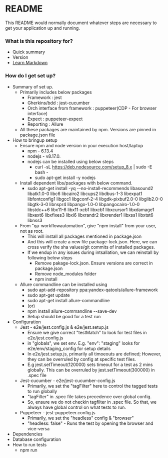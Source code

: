 # README #

This README would normally document whatever steps are necessary to get your application up and running.

### What is this repository for? ###

* Quick summary
* Version
* [Learn Markdown](https://bitbucket.org/tutorials/markdowndemo)

### How do I get set up? ###

* Summary of set up.
    - Primarily includes below packages
        - Framework : jest
        - Gherkins/bdd : jest-cucumber
        - Orch interface from framework : puppeteer(CDP - For browser interface) 
        - Expect : puppeteer-expect 
        - Reporting : Allure
    - All these packages are maintained by npm. Versions are pinned in package.json file
* How to bringup setup
    - Ensure npm and node version in your execution host/laptop
        - npm - 6.13.4
        - nodejs - v8.17.0. 
        - nodejs can be installed using below steps
            - curl -sL https://deb.nodesource.com/setup_8.x | sudo -E bash -
            - sudo apt-get install -y nodejs
    - Install dependent libs/packages with below command.
        - sudo apt-get install -yq --no-install-recommends libasound2 libatk1.0-0 libc6 libcairo2 libcups2 libdbus-1-3 libexpat1 libfontconfig1 libgcc1 libgconf-2-4 libgdk-pixbuf2.0-0 libglib2.0-0 libgtk-3-0 libnspr4 libpango-1.0-0 libpangocairo-1.0-0 libstdc++6 libx11-6 libx11-xcb1 libxcb1 libxcursor1 libxdamage1 libxext6 libxfixes3 libxi6 libxrandr2 libxrender1 libxss1 libxtst6 libnss3 
    - From "qa-workflowautomation", give "npm install" from your user, not as root.
        - This will install all packages mentioned in package.json
        - And this will create a new file package-lock.json. Here, we can cross verify the sha values/git commits of installed packages.
        - If we endup in any issues during intsallation, we can reinstall by following below steps
            - Remove pakage-lock.json. Ensure versions are correct in package.json
            - Remove node_modules folder
            - npm install 
    - Allure commandline can be installed using
        - sudo apt-add-repository ppa:yandex-qatools/allure-framework
        - sudo apt-get update
        - sudo apt-get install allure-commandline
        - (or)
        - npm install allure-commandline --save-dev 
        - Setup should be good for a test run    
* Configuration
    - Jest - e2e/jest.config.js & e2e/jest.setup.js
        - Ensure we give correct "testMatch" to look for test files in e2e/jest.config.js
        - in "globals", we set env. E.g. "env": "staging" looks for e2e/env/staging_config for setup details
        - In e2e/jest.setup.js, primarily all timoeouts are defined; However, they can be overruled by config at specific test files.
        - E.g jest.setTimeout(120000) sets timeout for a test as 2 mins globally. This can be overruled by jest.setTimeout(300000) in .spec file
    - Jest-cucumber - e2e/jest-cucumber-config.js
        - Primarily, we set the "tagFilter" here to control the tagged tests to run globally
        - "tagFilter" in .spec file takes precedence over global config.
        - So, ensure we do not checkin tagfilter in .spec file. So that, we always have global control on what tests to run.
    - Puppeteer - jest-puppeteer.config.js
        - Primarily, we set the "headless" config & "browser"
        - "headless: false" - Runs the test by opening the browser and vice-versa   
* Dependencies
* Database configuration
* How to run tests
    - npm run <script>
    - <script> is mentioned in package.json.
    - E.g:
        - npm run e2e
        - npm run report
* Deployment instructions

### Contribution guidelines ###

* Writing tests
* Code review
* Other guidelines

### Who do I talk to? ###

* Repo owner or admin
* Other community or team contact
### References ###
  - https://jestjs.io/
  - https://github.com/puppeteer/puppeteer/blob/master/docs/api.md
  - https://github.com/smooth-code/jest-puppeteer/blob/master/packages/expect-puppeteer/README.md
  - https://www.toptal.com/puppeteer/headless-browser-puppeteer-tutorial - For installation.
